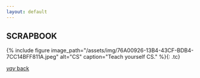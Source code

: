 ```yaml
---
layout: default
---
```


## SCRAPBOOK

{% include figure image_path="/assets/img/76A00926-13B4-43CF-BDB4-7CC14BFF811A.jpeg" alt="CS" caption="Teach yourself CS." %}{: .tc}

[_yay_ back](./)
